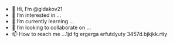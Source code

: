 - 👋 Hi, I’m @gidakov21
- 👀 I’m interested in ...
- 🌱 I’m currently learning ...
- 💞️ I’m looking to collaborate on ...
- 📫 How to reach me ...1jd fg ergerga erfutdyuty
3457d.bjkjkk.rtiy
<!---
gidakov21/gidakov21 is a ✨ special ✨ repository because its `README.m rtyu tr` (this file) appears on your GitHub profile.
You can click the Preview link to take a look at your changes.
--->
